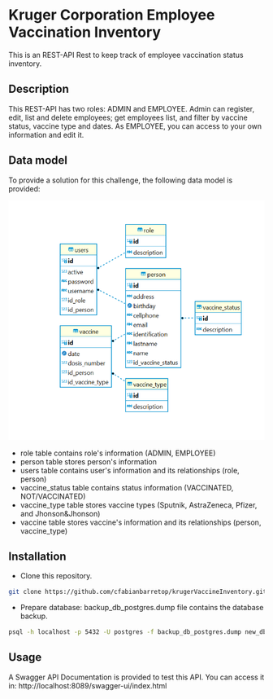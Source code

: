 # Kruger Corporation Employee Vaccination Inventory

This is an REST-API Rest to keep track of employee vaccination status inventory.

## Description

This REST-API has two roles: ADMIN and EMPLOYEE.
Admin can register, edit, list and delete employees; get employees list, and filter by vaccine status, vaccine type and dates.
As EMPLOYEE, you can access to your own information and edit it.

## Data model

To provide a solution for this challenge, the following data model is provided:

  ![alt text](assets/images/dataModel.png)

* role table contains role's information (ADMIN, EMPLOYEE)
* person table stores person's information
* users table contains user's information and its relationships (role, person)
* vaccine_status table contains status information (VACCINATED, NOT/VACCINATED)
* vaccine_type table stores vaccine types (Sputnik, AstraZeneca, Pfizer, and Jhonson&Jhonson)
* vaccine table stores vaccine's information and its relationships (person, vaccine_type)

## Installation

* Clone this repository.

``` bash
git clone https://github.com/cfabianbarretop/krugerVaccineInventory.git

```

* Prepare database: backup_db_postgres.dump file contains the database backup.

``` bash
psql -h localhost -p 5432 -U postgres -f backup_db_postgres.dump new_db

```

## Usage

A Swagger API Documentation is provided to test this API. You can access it in: http://localhost:8089/swagger-ui/index.html

